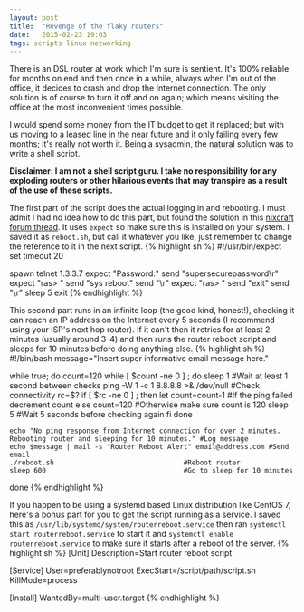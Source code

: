 ```yaml
---
layout: post
title:  "Revenge of the flaky routers"
date:   2015-02-23 19:03
tags: scripts linux networking
---
```

There is an DSL router at work which I'm sure is sentient. It's 100% reliable for months on end and then once in a while, always when I'm out of the office, it decides to crash and drop the Internet connection. The only solution is of course to turn it off and on again; which means visiting the office at the most inconvenient times possible.

I would spend some money from the IT budget to get it replaced; but with us moving to a leased line in the near future and it only failing every few months; it's really not worth it. Being a sysadmin, the natural solution was to write a shell script.

**Disclaimer: I am not a shell script guru. I take no responsibility for any exploding routers or other hilarious events that may transpire as a result of the use of these scripts.**

The first part of the script does the actual logging in and rebooting. I must admit I had no idea how to do this part, but found the solution in this [nixcraft forum thread][nixcraft]. It uses `expect` so make sure this is installed on your system. I saved it as `reboot.sh`, but call it whatever you like, just remember to change the reference to it in the next script.
{% highlight sh %}
#!/usr/bin/expect
set timeout 20

spawn telnet 1.3.3.7
expect "Password:"
send "supersecurepassword\r"
expect "ras> "
send "sys reboot"
send "\r"
expect "ras> "
send "exit"
send "\r"
sleep 5
exit
{% endhighlight %}


This second part runs in an infinite loop (the good kind, honest!), checking it can reach an IP address on the Internet every 5 seconds (I recommend using your ISP's next hop router). If it can't then it retries for at least 2 minutes (usually around 3-4) and then runs the router reboot script and sleeps for 10 minutes before doing anything else.
{% highlight sh %}
#!/bin/bash
message="Insert super informative email message here."
 
while true; do
    count=120
    while [ $count -ne 0 ] ; do
        sleep 1                                #Wait at least 1 second between checks
        ping -W 1 -c 1 8.8.8.8 >& /dev/null    #Check connectivity
        rc=$?
        if [ $rc -ne 0 ] ; then
            let count=count-1                  #If the ping failed decrement count
        else
            count=120                          #Otherwise make sure count is 120
            sleep 5                            #Wait 5 seconds before checking again
        fi
    done
 
    echo "No ping response from Internet connection for over 2 minutes. Rebooting router and sleeping for 10 minutes." #Log message
    echo $message | mail -s "Router Reboot Alert" email@address.com #Send email
    ./reboot.sh                                #Reboot router
    sleep 600                                  #Go to sleep for 10 minutes
done
{% endhighlight %}


If you happen to be using a systemd based Linux distribution like CentOS 7, here's a bonus part for you to get the script running as a service. I saved this as `/usr/lib/systemd/system/routerreboot.service` then ran `systemctl start routerreboot.service` to start it and `systemctl enable routerreboot.service` to make sure it starts after a reboot of the server.
{% highlight sh %}
[Unit]
Description=Start router reboot script

[Service]
User=preferablynotroot
ExecStart=/script/path/script.sh
KillMode=process

[Install]
WantedBy=multi-user.target
{% endhighlight %}

[nixcraft]: http://nixcraft.com/showthread.php/15060
